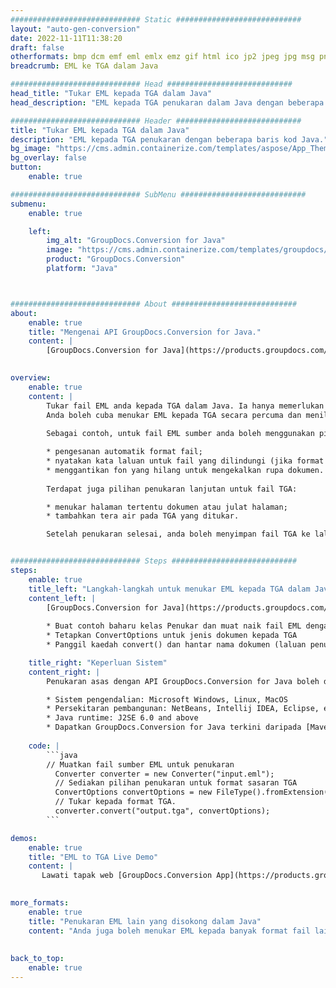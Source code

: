 ```yaml
---
############################# Static ############################
layout: "auto-gen-conversion"
date: 2022-11-11T11:38:20
draft: false
otherformats: bmp dcm emf eml emlx emz gif html ico jp2 jpeg jpg msg png psb psd svg svgz tga tif tiff webp wmf wmz
breadcrumb: EML ke TGA dalam Java

############################# Head ############################
head_title: "Tukar EML kepada TGA dalam Java"
head_description: "EML kepada TGA penukaran dalam Java dengan beberapa baris kod. Tukar lebih 160 format fail menggunakan API penukaran dokumen GroupDocs untuk Java"

############################# Header ############################
title: "Tukar EML kepada TGA dalam Java"
description: "EML kepada TGA penukaran dengan beberapa baris kod Java."
bg_image: "https://cms.admin.containerize.com/templates/aspose/App_Themes/V3/images/bg/header1.png"
bg_overlay: false
button:
    enable: true

############################# SubMenu ############################
submenu:
    enable: true

    left:
        img_alt: "GroupDocs.Conversion for Java"
        image: "https://cms.admin.containerize.com/templates/groupdocs/images/product-logos/90x90-noborder/groupdocs-conversion-java.png"
        product: "GroupDocs.Conversion"
        platform: "Java"



############################# About ############################
about:
    enable: true
    title: "Mengenai API GroupDocs.Conversion for Java."
    content: |
        [GroupDocs.Conversion for Java](https://products.groupdocs.com/conversion/java/) ialah API penukaran format fail lanjutan untuk menukar antara imej popular dan format dokumen seperti Microsoft Office, OpenDocument, PDF, HTML, e-mel, CAD. dan banyak lagi dengan hanya beberapa baris kod. API asli secara automatik mengesan format dokumen asal dan menawarkan banyak pilihan untuk menyesuaikan dokumen yang ditukar. Bersama-sama dengan fungsi mengekstrak maklumat daripada dokumen, ia juga menyokong caching hasil penukaran ke cakera tempatan secara lalai. Walau bagaimanapun, sebarang jenis storan cache boleh disokong dengan melaksanakan antara muka yang sesuai - Amazon S3, Dropbox, Google Drive, Windows Azure, Reddis atau mana-mana yang lain.
    

overview:
    enable: true
    content: |
        Tukar fail EML anda kepada TGA dalam Java. Ia hanya memerlukan beberapa baris kod Java pada mana-mana platform pilihan anda, seperti Windows, Linux, macOS.
        Anda boleh cuba menukar EML kepada TGA secara percuma dan menilai kualiti hasil penukaran. Bersama-sama dengan skrip penukaran fail mudah, anda boleh mencuba pilihan yang lebih canggih untuk memuatkan fail sumber EML dan menyimpan output TGA. 
        
        Sebagai contoh, untuk fail EML sumber anda boleh menggunakan pilihan pemuatan berikut:

        * pengesanan automatik format fail;
        * nyatakan kata laluan untuk fail yang dilindungi (jika format fail menyokongnya);
        * menggantikan fon yang hilang untuk mengekalkan rupa dokumen.
        
        Terdapat juga pilihan penukaran lanjutan untuk fail TGA:

        * menukar halaman tertentu dokumen atau julat halaman;
        * tambahkan tera air pada TGA yang ditukar.

        Setelah penukaran selesai, anda boleh menyimpan fail TGA ke laluan fail setempat anda atau ke mana-mana storan pihak ketiga seperti FTP, Amazon S3, Google Drive, Dropbox dll. Sila ambil perhatian - untuk menukar EML kepada TGA, anda tidak perlu memasang sebarang perisian tambahan, seperti MS Office, Open Office, Adobe Acrobat Reader dsb.


############################# Steps ############################
steps:
    enable: true
    title_left: "Langkah-langkah untuk menukar EML kepada TGA dalam Java"
    content_left: |
        [GroupDocs.Conversion for Java](https://products.groupdocs.com/conversion/java/) membenarkan pembangun menukar fail EML kepada TGA dengan mudah dengan beberapa baris kod.
        
        * Buat contoh baharu kelas Penukar dan muat naik fail EML dengan laluan penuh
        * Tetapkan ConvertOptions untuk jenis dokumen kepada TGA
        * Panggil kaedah convert() dan hantar nama dokumen (laluan penuh) dan format (TGA) sebagai parameter

    title_right: "Keperluan Sistem"
    content_right: |
        Penukaran asas dengan API GroupDocs.Conversion for Java boleh dilakukan dengan hanya beberapa baris kod. API kami disokong pada semua platform dan sistem pengendalian utama. Sebelum melaksanakan kod di bawah, pastikan anda mempunyai prasyarat berikut dipasang pada sistem anda.

        * Sistem pengendalian: Microsoft Windows, Linux, MacOS
        * Persekitaran pembangunan: NetBeans, Intellij IDEA, Eclipse, etc.
        * Java runtime: J2SE 6.0 and above
        * Dapatkan GroupDocs.Conversion for Java terkini daripada [Maven](https://repository.groupdocs.com/webapp/#/artifacts/browse/tree/General/repo/com/groupdocs/groupdocs-conversion)
         
    code: |
        ```java    
        // Muatkan fail sumber EML untuk penukaran
          Converter converter = new Converter("input.eml");
          // Sediakan pilihan penukaran untuk format sasaran TGA
          ConvertOptions convertOptions = new FileType().fromExtension("tga").getConvertOptions();
          // Tukar kepada format TGA.
          converter.convert("output.tga", convertOptions);
        ```

demos:
    enable: true
    title: "EML to TGA Live Demo"
    content: |
       Lawati tapak web [GroupDocs.Conversion App](https://products.groupdocs.app/conversion/family) kami dan cuba EML kepada TGA penukaran sekarang. Demo percuma mempunyai faedah berikut
          

more_formats:
    enable: true
    title: "Penukaran EML lain yang disokong dalam Java"
    content: "Anda juga boleh menukar EML kepada banyak format fail lain. Sila lihat senarai di bawah."
       
       
back_to_top:
    enable: true
---
```

